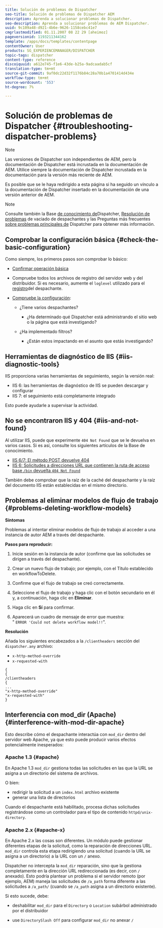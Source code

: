 ```yaml
---
title: Solución de problemas de Dispatcher
seo-title: Solución de problemas de Dispatcher AEM
description: Aprenda a solucionar problemas de Dispatcher.
seo-description: Aprenda a solucionar problemas de AEM Dispatcher.
uuid: 9c109a48-d921-4b6e-9626-1158cebc41e7
cmgrlastmodified: 01.11.2007 08 22 29 [aheimoz]
pageversionid: 1193211344162
template: /apps/docs/templates/contentpage
contentOwner: User
products: SG_EXPERIENCEMANAGER/DISPATCHER
topic-tags: dispatcher
content-type: reference
discoiquuid: a612e745-f1e6-43de-b25a-9adcaadab5cf
translation-type: tm+mt
source-git-commit: 9af0dc22d32f1176b84c28a70b1a4701414d434e
workflow-type: tm+mt
source-wordcount: '553'
ht-degree: 7%

---
```



# Solución de problemas de Dispatcher {#troubleshooting-dispatcher-problems}

>[!NOTE]
>
>Las versiones de Dispatcher son independientes de AEM, pero la documentación de Dispatcher está incrustada en la documentación de AEM. Utilice siempre la documentación de Dispatcher incrustada en la documentación para la versión más reciente de AEM.
>
>Es posible que se le haya redirigido a esta página si ha seguido un vínculo a la documentación de Dispatcher insertado en la documentación de una versión anterior de AEM.

>[!NOTE]
>
>Consulte también la Base [de conocimiento de](https://helpx.adobe.com/cq/kb/index/dispatcher.html)Dispatcher, [Resolución de problemas](https://helpx.adobe.com/adobe-cq/kb/troubleshooting-dispatcher-flushing-issues.html) de vaciado de despachantes y las Preguntas más frecuentes [sobre problemas principales de](dispatcher-faq.md) Dispatcher para obtener más información.

## Comprobar la configuración básica {#check-the-basic-configuration}

Como siempre, los primeros pasos son comprobar lo básico:

* [Confirmar operación básica](/help/using/dispatcher-configuration.md#confirming-basic-operation)
* Compruebe todos los archivos de registro del servidor web y del distribuidor. Si es necesario, aumente el `loglevel` utilizado para el [registro](/help/using/dispatcher-configuration.md#logging)del despachante.

* [Compruebe la configuración](/help/using/dispatcher-configuration.md):

   * ¿Tiene varios despachantes?

      * ¿Ha determinado qué Dispatcher está administrando el sitio web o la página que está investigando?
   * ¿Ha implementado filtros?

      * ¿Están estos impactando en el asunto que estás investigando?


## Herramientas de diagnóstico de IIS {#iis-diagnostic-tools}

IIS proporciona varias herramientas de seguimiento, según la versión real:

* IIS 6: las herramientas de diagnóstico de IIS se pueden descargar y configurar
* IIS 7: el seguimiento está completamente integrado

Esto puede ayudarle a supervisar la actividad.

## No se encontraron IIS y 404 {#iis-and-not-found}

Al utilizar IIS, puede que experimente `404 Not Found` que se le devuelva en varios casos. Si es así, consulte los siguientes artículos de la Base de conocimiento.

* [IIS 6/7: El método POST devuelve 404](https://helpx.adobe.com/dispatcher/kb/IIS6IsapiFilters.html)
* [IIS 6: Solicitudes a direcciones URL que contienen la ruta de acceso base `/bin` devuelta `404 Not Found`](https://helpx.adobe.com/dispatcher/kb/RequestsToBinDirectoryFailInIIS6.html)

También debe comprobar que la raíz de la caché del despachante y la raíz del documento IIS están establecidas en el mismo directorio.

## Problemas al eliminar modelos de flujo de trabajo {#problems-deleting-workflow-models}

**Síntomas**

Problemas al intentar eliminar modelos de flujo de trabajo al acceder a una instancia de autor AEM a través del despachante.

**Pasos para reproducir:**

1. Inicie sesión en la instancia de autor (confirme que las solicitudes se dirigen a través del despachante).
1. Crear un nuevo flujo de trabajo; por ejemplo, con el Título establecido en workflowToDelete.
1. Confirme que el flujo de trabajo se creó correctamente.
1. Seleccione el flujo de trabajo y haga clic con el botón secundario en él y, a continuación, haga clic en **Eliminar**.

1. Haga clic en **Sí** para confirmar.
1. Aparecerá un cuadro de mensaje de error que muestra:\
   &quot; `ERROR 'Could not delete workflow model!!`&quot;.

**Resolución**

Añada los siguientes encabezados a la `/clientheaders` sección del `dispatcher.any` archivo:

* `x-http-method-override`
* `x-requested-with`

```
{  
{  
/clientheaders  
{  
...  
"x-http-method-override"  
"x-requested-with"  
}
```

## Interferencia con mod_dir (Apache) {#interference-with-mod-dir-apache}

Esto describe cómo el despachante interactúa con `mod_dir` dentro del servidor web Apache, ya que esto puede producir varios efectos potencialmente inesperados:

### Apache 1.3 {#apache}

En Apache 1.3 `mod_dir` gestiona todas las solicitudes en las que la URL se asigna a un directorio del sistema de archivos.

O bien:

* redirigir la solicitud a un `index.html` archivo existente
* generar una lista de directorios

Cuando el despachante está habilitado, procesa dichas solicitudes registrándose como un controlador para el tipo de contenido `httpd/unix-directory`.

### Apache 2.x {#apache-x}

En Apache 2.x las cosas son diferentes. Un módulo puede gestionar diferentes etapas de la solicitud, como la reparación de direcciones URL. `mod_dir` controla esta etapa redirigiendo una solicitud (cuando la URL se asigna a un directorio) a la URL con un `/` anexo.

Dispatcher no intercepta la `mod_dir` reparación, sino que la gestiona completamente en la dirección URL redireccionada (es decir, con `/` anexado). Esto podría plantear un problema si el servidor remoto (por ejemplo, AEM) maneja las solicitudes de `/a_path` forma diferente a las solicitudes a `/a_path/` (cuando se `/a_path` asigna a un directorio existente).

Si esto sucede, debe:

* deshabilitar `mod_dir` para el `Directory` o `Location` subárbol administrado por el distribuidor

* use `DirectorySlash Off` para configurar `mod_dir` no anexar `/`
